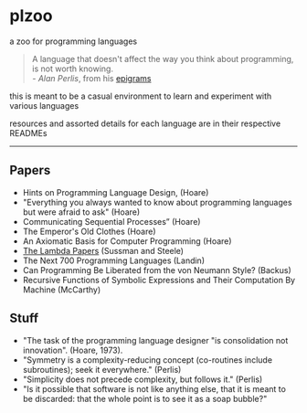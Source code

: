 # plzoo
a zoo for programming languages

> A language that doesn't affect the way you think about programming, is not worth knowing.
> <br>*- Alan Perlis*, from his [epigrams](http://www.cs.yale.edu/homes/perlis-alan/quotes.html)

this is meant to be a casual environment to learn and experiment with various languages

resources and assorted details for each language are in their respective READMEs

---

## Papers
* Hints on Programming Language Design, (Hoare)
* "Everything you always wanted to know about programming languages but were afraid to ask" (Hoare)
* Communicating Sequential Processes” (Hoare)
* The Emperor's Old Clothes (Hoare)
* An Axiomatic Basis for Computer Programming (Hoare)
* [The Lambda Papers](https://web.archive.org/web/20160510140804/http://library.readscheme.org/page1.html) (Sussman and Steele)
* The Next 700 Programming Languages (Landin)
* Can Programming Be Liberated from the von Neumann Style? (Backus)
* Recursive Functions of Symbolic Expressions and Their Computation By Machine (McCarthy)

## Stuff
* "The task of the programming language designer "is consolidation not innovation". (Hoare, 1973).
* "Symmetry is a complexity-reducing concept (co-routines include subroutines); seek it everywhere." (Perlis)
* "Simplicity does not precede complexity, but follows it." (Perlis)
* "Is it possible that software is not like anything else, that it is meant to be discarded: that the whole point is to see it as a soap bubble?"

